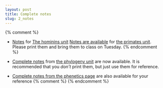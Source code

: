 ```yaml
---
layout: post
title: Complete notes
slug: 2_notes
---
```


{% comment %} 
* [Notes](/materials/hominins.handouts.pdf) for [The hominins unit](/hominins.html)
[Notes are available](/materials/primates.handouts.pdf) for [the primates unit](/primates.html). Please print them and bring them to class on Tuesday.
{% endcomment %} 

* [Complete notes](/materials/primates.complete.pdf) from [the phylogeny unit](/primates.html) are now available. It is recommended that you _don't_ print them, but just use them for reference.
* [Complete notes from the phenetics page](/materials/phenetics.complete.pdf) are also available for your reference
{% comment %} 
{% endcomment %} 
